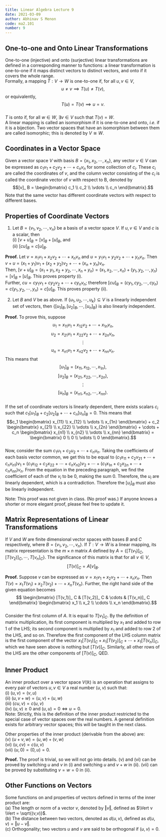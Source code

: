```yaml
---
title: Linear Algebra Lecture 9
date: 2021-03-09
author: Abhinav S Menon
code: ma2.101
number: 9
---
```

## One-to-one and Onto Linear Transformations

One-to-one (injective) and onto (surjective) linear transformations are defined in a corresponding manner to functions: a linear transformation is one-to-one if it maps distinct vectors to distinct vectors, and onto if it covers the whole range.  
Formally, a mapping $T: V \to W$ is one-to-one if, for all $u, v \in V$, $$u \neq v \implies T(u) \neq T(v),$$ or equivalently, $$T(u) = T(v) \implies u = v.$$  
$T$ is onto if, for all $w \in W$, $\exists v \in V$ such that $T(v) = W.$  
A linear mapping is called an isomorphism if it is one-to-one and onto, *i.e.* if it is a bijection. Two vector spaces that have an isomorphism between them are called isomorphic; this is denoted by $V \cong W$.  

## Coordinates in a Vector Space

Given a vector space $V$ with basis $B = \{x_1, x_2, \cdots , x_n\}$, any vector $v \in V$ can be expressed as $c_1v_1 + c_2v_2 + \cdots + c_nv_n$ for some collection of $c_i$. These $c_i$ are called the coordinates of $v$, and the column vector consisting of the $c_i$ is called the coordinate vector of $v$ with respect to B, denoted by $$[v]_ B = \begin{bmatrix} c_1 \\ c_2 \\ \vdots \\ c_n \end{bmatrix}.$$
Note that the same vector has different coordinate vectors with respect to different bases.  

## Properties of Coordinate Vectors

1. Let $B = \{v_1, v_2, \cdots , v_n\}$ be a basis of a vector space $V$. If $u, v \in V$ and $c$ is a scalar, then  
(i) $[v + u]_ B = [v]_ B + [u]_ B$, and  
(ii) $[cu]_ B = c[u]_ B$.  

**Proof.** Let $v = x_1v_1 + x_2v_2 + \cdots + x_nv_n$ and $u = y_1v_1 + y_2v_2 + \cdots + y_nv_n$. Then $v + u = (x_1 + y_1)v_1 + (x_2 + y_2)v_2 + \cdots + (x_n + y_n)v_n$.  
Then, $[v+u]_ B = (x_1+y_1,x_2+y_2,\cdots,x_n+y_n) = (x_1,x_2,\cdots,x_n) + (y_1,y_2,\cdots,y_n) = [v]_ B + [u]_ B$. This proves property (i).  
Further, $cu = cy_1v_1 + cy_2v_2 + \cdots + cy_nv_n$; therefore $[cu]_ B = (cy_1, cy_2, \cdots, cy_n) = c(y_1,y_2,\cdots,y_n) = c[u]_ B$. This proves property (ii).  

2. Let $B$ and $V$ be as above. If $\{u_1, u_2, \cdots, u_k\} \subseteq V$ is a linearly independent set of vectors, then $\{[u_1]_ B, [u_2]_ B, \cdots, [u_n]_ B\}$ is also linearly independent.  

**Proof.** To prove this, suppose $$ u_1 = x_{11}v_1 + x_{12}v_2 + \cdots + x_{1n}v_n,$$ $$u_2 = x_{21}v_1 + x_{22}v_2 + \cdots + x_{2n}v_n,$$ $$\vdots$$ $$u_n = x_{n1}v_1 + x_{n2}v_2 + \cdots + x_{nn}v_n.$$ This means that $$[u_1]_ B = (x_{11}, x_{12}, \cdots, x_{1n}),$$ $$[u_2]_ B = (x_{21},x_{22}, \cdots, x_{2n}),$$ $$\vdots$$ $$[u_n]_ B = (x_{n1},x_{n2}, \cdots, x_{nn}).$$  
If the set of coordinate vectors is linearly dependent, there exists scalars $c_i$ such that $c_1[u_1]_ B + c_2[u_2]_ B + \cdots + c_n[u_n]_ B = 0$. This means that $$c_1 \begin{bmatrix} x_{11} \\ x_{12} \\ \vdots \\ x_{1n} \end{bmatrix} + c_2 \begin{bmatrix} x_{21} \\ x_{22} \\ \vdots \\ x_{2n} \end{bmatrix} + \cdots + c_n \begin{bmatrix} x_{n1} \\ x_{n2} \\ \vdots \\ x_{nn} \end{bmatrix} = \begin{bmatrix} 0 \\ 0 \\ \vdots \\ 0 \end{bmatrix}.$$  
Now, consider the sum $c_1u_1 + c_2u_2 + \cdots + c_nu_n.$ Taking the coefficients of each basis vector common, we get this to be equal to $(c_1x_{11} + c_2v_{21} + \cdots + c_nv_{n1})v_1 + (c_1x_{12} + c_2x_{22} + \cdots + c_nv_{n2})v_2 + \cdots + (c_1x_{1n} + c_2x_{2n} + \cdots + c_nx_{nn})v_n.$ From the equation in the preceding paragraph, we find the coefficient of each of the $v_i$ to be 0, making the sum 0. Therefore, the $u_i$ are linearly dependent, which is a contradiction. Therefore the $[u_i]_ B$ must also be linearly independent.  

Note: This proof was not given in class. (No proof was.) If anyone knows a shorter or more elegant proof, please feel free to update it.

## Matrix Representations of Linear Transformations

If $V$ and $W$ are finite dimensional vector spaces with bases $B$ and $C$ respectively, where $B = \{v_1, v_2, \cdots, v_n\}$. If $T: V \to W$ is a linear mapping, its matrix representation is the $m \times n$ matrix $A$ defined by $A = \{[T(v_1)]_ C, [T(v_2)]_ C, \cdots, T[v_n]_ C\}$. The significance of this matrix is that for all $v \in V$, $$[T(v)]_ C = A [v]_ B.$$

**Proof.** Suppose $v$ can be expressed as $v = x_1v_1 + x_2v_2 + \cdots + x_nv_n$. Then $T(v) = x_1T(v_1) + x_2T(v_2) + \cdots + x_nT(v_n)$. Further, the right hand side of the given equation becomes $$ \begin{bmatrix} [T(v_1)]_ C & [T(v_2)]_ C & \cdots & [T(v_n)]_ C \end{bmatrix} \begin{bmatrix} x_1 \\ x_2 \\ \cdots \\ x_n \end{bmatrix}.$$  
Consider the first column of $A$. It is equal to $T[v_1]_ C$. By the definition of matrix multiplication, its first component is multiplied by $x_1$ and added to row 1 of the LHS; its second component is multiplied by $x_1$ and added to row 2 of the LHS, and so on. Therefore the first component of the LHS column matrix is the first component of the vector $x_1[T(v_1)]_ C + x_1[T(v_2)]_ C + \cdots + x_1[T(v_n)]_ C$, which we have seen above is nothing but $[T(v)]_ C$. Similarly, all other rows of the LHS are the other components of $[T(v)]_ C$, QED.

## Inner Product

An inner product over a vector space $V(\mathbb{R})$ is an operation that assigns to every pair of vectors $u, v \in V$ a real number $(u,v)$ such that:  
(i) $(u,v) = (v,u)$  
(ii) $(u,v+w) = (u,v) + (u,w)$  
(iii) $(cu,v) = c(u,v)$  
(iv) $(u,v) \geq 0$ and $(u,u) = 0 \iff u = 0$.  
Note: Strictly, this is the definition of the inner product restricted to the special case of vector spaces over the real numbers. A general definition exists for arbitrary vector spaces; this will be taught in the next class.  

Other properties of the inner product (derivable from the above) are:  
(v) $(u+v,w) = (u,w) + (v,w)$  
(vi) $(u,cv) = c(u,v)$  
(vii) $(u,0) = (0,u) = 0$.  

**Proof.** The proof is trivial, so we will not go into details. (v) and (vi) can be proved by switching $u$ and $v$ in (i) and switching $u$ and $v+w$ in (ii). (vii) can be proved by substituting $v = w = 0$ in (ii).

## Other Functions on Vectors

Some functions on and properties of vectors defined in terms of the inner product are:  
(a) The length or norm of a vector $v$, denoted by $\Vert v \Vert$, defined as $\Vert v \Vert = \sqrt{(v,v)}$.  
(b) The distance between two vectors, denoted as $d(u,v)$, defined as $d(u,v) = \Vert u - v \Vert$.  
(c) Orthogonality; two vectors $u$ and $v$ are said to be orthogonal if $(u,v) = 0$.
